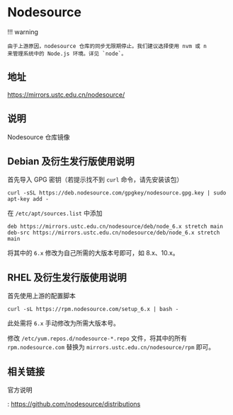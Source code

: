 # Nodesource

!!! warning

    由于上游原因，nodesource 仓库的同步无限期停止。我们建议选择使用 nvm 或 n
    来管理系统中的 Node.js 环境。详见 `node`。

## 地址

<https://mirrors.ustc.edu.cn/nodesource/>

## 说明

Nodesource 仓库镜像

## Debian 及衍生发行版使用说明

首先导入 GPG 密钥（若提示找不到 `curl` 命令，请先安装该包）

    curl -sSL https://deb.nodesource.com/gpgkey/nodesource.gpg.key | sudo apt-key add -

在 `/etc/apt/sources.list` 中添加

    deb https://mirrors.ustc.edu.cn/nodesource/deb/node_6.x stretch main
    deb-src https://mirrors.ustc.edu.cn/nodesource/deb/node_6.x stretch main

将其中的 `6.x` 修改为自己所需的大版本号即可，如 8.x、10.x。

## RHEL 及衍生发行版使用说明

首先使用上游的配置脚本

    curl -sL https://rpm.nodesource.com/setup_6.x | bash -

此处需将 `6.x` 手动修改为所需大版本号。

修改 `/etc/yum.repos.d/nodesource-*.repo` 文件，将其中的所有
`rpm.nodesource.com` 替换为 `mirrors.ustc.edu.cn/nodesource/rpm` 即可。

## 相关链接

官方说明

:   <https://github.com/nodesource/distributions>
